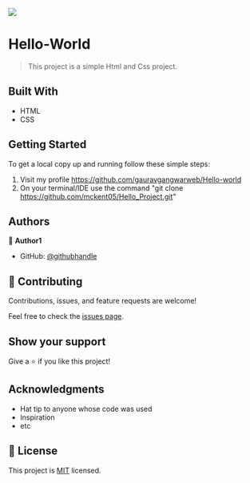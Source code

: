 ![](https://img.shields.io/badge/Microverse-blueviolet)

# Hello-World

> This project is a simple Html and Css project.


## Built With

- HTML
- CSS

## Getting Started

To get a local copy up and running follow these simple steps:
1. Visit my profile https://github.com/gauravgangwarweb/Hello-world
2. On your terminal/IDE use the command
   "git clone https://github.com/mckent05/Hello_Project.git"


## Authors

👤 **Author1**

- GitHub: [@githubhandle](https://github.com/gauravgangwarweb)

## 🤝 Contributing

Contributions, issues, and feature requests are welcome!

Feel free to check the [issues page](../../issues/).

## Show your support

Give a ⭐️ if you like this project!

## Acknowledgments

- Hat tip to anyone whose code was used
- Inspiration
- etc

## 📝 License

This project is [MIT](./LICENSE) licensed.